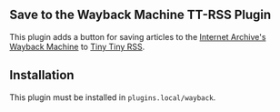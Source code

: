 ## Save to the Wayback Machine TT-RSS Plugin

This plugin adds a button for saving articles to the [Internet Archive's Wayback Machine](https://web.archive.org/) to [Tiny Tiny RSS](https://tt-rss.org/).

## Installation

This plugin must be installed in `plugins.local/wayback`.
